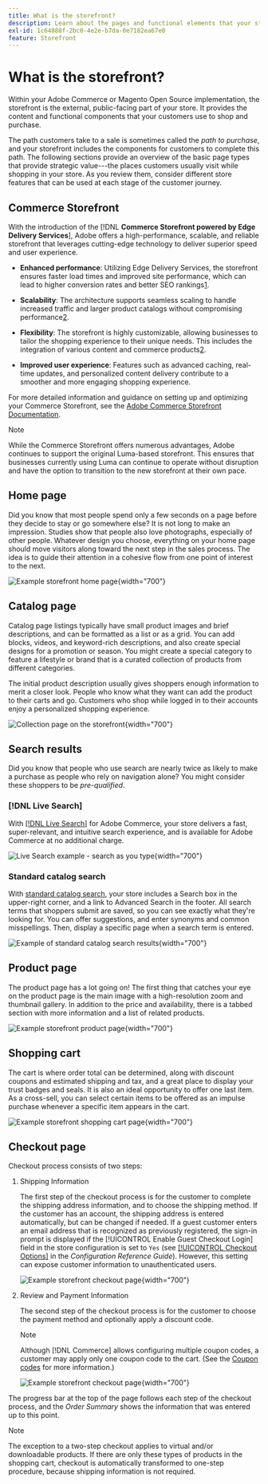 ```yaml
---
title: What is the storefront?
description: Learn about the pages and functional elements that your store can provide to support the shopping experience for your customers.
exl-id: 1c64888f-2bc0-4e2e-b7da-0e7182ea67e0
feature: Storefront
---
```

# What is the storefront?

Within your Adobe Commerce or Magento Open Source implementation, the storefront is the external, public-facing part of your store. It provides the content and functional components that your customers use to shop and purchase.

The path customers take to a sale is sometimes called the _path to purchase_, and your storefront includes the components for customers to complete this path. The following sections provide an overview of the basic page types that provide strategic value---the places customers usually visit while shopping in your store. As you review them, consider different store features that can be used at each stage of the customer journey.

## Commerce Storefront

With the introduction of the [!DNL **Commerce Storefront powered by Edge Delivery Services**], Adobe offers a high-performance, scalable, and reliable storefront that leverages cutting-edge technology to deliver superior speed and user experience.

- **Enhanced performance**: Utilizing Edge Delivery Services, the storefront ensures faster load times and improved site performance, which can lead to higher conversion rates and better SEO rankings[1](https://experienceleague.adobe.com/en/docs/commerce-learn/tutorials/edge-delivery-services/getting-started/shopper-experience).

- **Scalability**: The architecture supports seamless scaling to handle increased traffic and larger product catalogs without compromising performance[2](https://experienceleague.adobe.com/en/docs/commerce-learn/tutorials/webinars-and-events/enablement-series/edge-delivery-services-with-adobe-commerce).

- **Flexibility**: The storefront is highly customizable, allowing businesses to tailor the shopping experience to their unique needs. This includes the integration of various content and commerce products[2](https://experienceleague.adobe.com/en/docs/commerce-learn/tutorials/webinars-and-events/enablement-series/edge-delivery-services-with-adobe-commerce).

- **Improved user experience**: Features such as advanced caching, real-time updates, and personalized content delivery contribute to a smoother and more engaging shopping experience.

For more detailed information and guidance on setting up and optimizing your Commerce Storefront, see the [Adobe Commerce Storefront Documentation](https://experienceleague.adobe.com/en/docs/commerce).

>[!NOTE]
>
>While the Commerce Storefront offers numerous advantages, Adobe continues to support the original Luma-based storefront. This ensures that businesses currently using Luma can continue to operate without disruption and have the option to transition to the new storefront at their own pace.

## Home page

Did you know that most people spend only a few seconds on a page before they decide to stay or go somewhere else? It is not long to make an impression. Studies show that people also love photographs, especially of other people. Whatever design you choose, everything on your home page should move visitors along toward the next step in the sales process. The idea is to guide their attention in a cohesive flow from one point of interest to the next.

![Example storefront home page](./assets/storefront-homepage-full.png){width="700"}

## Catalog page

Catalog page listings typically have small product images and brief descriptions, and can be formatted as a list or as a grid. You can add blocks, videos, and keyword-rich descriptions, and also create special designs for a promotion or season. You might create a special category to feature a lifestyle or brand that is a curated collection of products from different categories.

The initial product description usually gives shoppers enough information to merit a closer look. People who know what they want can add the product to their carts and go. Customers who shop while logged in to their accounts enjoy a personalized shopping experience.

![Collection page on the storefront](./assets/storefront-collection-page.png){width="700"}

## Search results

Did you know that people who use search are nearly twice as likely to make a purchase as people who rely on navigation alone? You might consider these shoppers to be _pre-qualified_.

### [!DNL Live Search]

With [[!DNL Live Search]](https://experienceleague.adobe.com/docs/commerce-merchant-services/live-search/overview.html) for Adobe Commerce, your store delivers a fast, super-relevant, and intuitive search experience, and is available for Adobe Commerce at no additional charge.

![Live Search example - search as you type](./assets/storefront-search-as-you-type.png){width="700"}

### Standard catalog search

With [standard catalog search](../catalog/search.md), your store includes a Search box in the upper-right corner, and a link to Advanced Search in the footer. All search terms that shoppers submit are saved, so you can see exactly what they're looking for. You can offer suggestions, and enter synonyms and common misspellings. Then, display a specific page when a search term is entered.

![Example of standard catalog search results](./assets/storefront-search-results-page-full.png){width="700"}

## Product page

The product page has a lot going on! The first thing that catches your eye on the product page is the main image with a high-resolution zoom and thumbnail gallery. In addition to the price and availability, there is a tabbed section with more information and a list of related products.

![Example storefront product page](./assets/storefront-product-page-full-m.png){width="700"}

## Shopping cart

The cart is where order total can be determined, along with discount coupons and estimated shipping and tax, and a great place to display your trust badges and seals. It is also an ideal opportunity to offer one last item. As a cross-sell, you can select certain items to be offered as an impulse purchase whenever a specific item appears in the cart.

![Example storefront shopping cart page](./assets/storefront-cart-full.png){width="700"}

## Checkout page

Checkout process consists of two steps:

1. Shipping Information

   The first step of the checkout process is for the customer to complete the shipping address information, and to choose the shipping method. If the customer has an account, the shipping address is entered automatically, but can be changed if needed.
   If a guest customer enters an email address that is recognized as previously registered, the sign-in prompt is displayed if the [!UICONTROL Enable Guest Checkout Login] field in the store configuration is set to `Yes` (see [[!UICONTROL Checkout Options]](../configuration-reference/sales/checkout.md#checkout-options) in the _Configuration Reference Guide_). However, this setting can expose customer information to unauthenticated users.

   ![Example storefront checkout page](./assets/storefront-checkout-shipping-full.png){width="700"}

1. Review and Payment Information

   The second step of the checkout process is for the customer to choose the payment method and optionally apply a  discount code.

   >[!NOTE]
   >
   >Although [!DNL Commerce] allows configuring multiple coupon codes, a customer may apply only one coupon code to the cart. (See the [Coupon codes](../merchandising-promotions/price-rules-cart-coupon.md#coupon-codes) for more information.)

   ![Example storefront checkout page](./assets/storefront-checkout-payment-full.png){width="700"}

The progress bar at the top of the page follows each step of the checkout process, and the _Order Summary_ shows the information that was entered up to this point.

>[!NOTE]
>
>The exception to a two-step checkout applies to virtual and/or downloadable products. If there are only these types of products in the shopping cart, checkout is automatically transformed to one-step procedure, because shipping information is not required.
